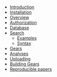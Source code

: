 * [Introduction](Home)
* [Installation](Installation (scitran and JSONio))
* [Overview](Client-methods-(Matlab))
* [Authorization](Authorization)
* [Database](Database-principles)
* [Search](Search)
    * [Examples](Search-examples)
    * [Syntax](Search-syntax)
* [Gears](Gears)
* [Analyses](Analysis-objects)
* [Uploading](Uploading)
* [Building Gears](https://github.com/scitran/client/wiki/Building-Gears)
* [Reproducible papers](Reproducible-Research)

